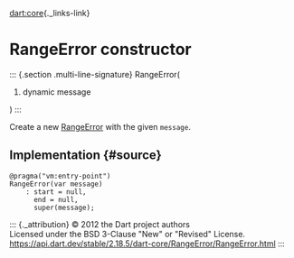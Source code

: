 [dart:core](../../dart-core/dart-core-library){._links-link}

RangeError constructor
======================

::: {.section .multi-line-signature}
RangeError(

1.  dynamic message

)
:::

Create a new [RangeError](../rangeerror-class) with the given `message`.

Implementation {#source}
--------------

``` {.language-dart data-language="dart"}
@pragma("vm:entry-point")
RangeError(var message)
    : start = null,
      end = null,
      super(message);
```

::: {._attribution}
© 2012 the Dart project authors\
Licensed under the BSD 3-Clause \"New\" or \"Revised\" License.\
<https://api.dart.dev/stable/2.18.5/dart-core/RangeError/RangeError.html>
:::
